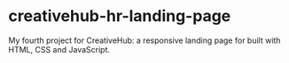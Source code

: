 # creativehub-hr-landing-page
My fourth project for CreativeHub: a responsive landing page for built with HTML, CSS and JavaScript.
